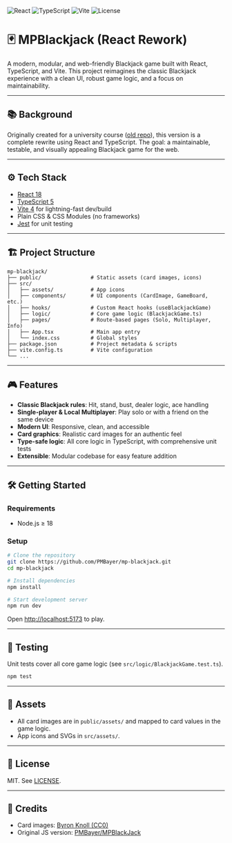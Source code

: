 ![React](https://img.shields.io/badge/react-18.2.0-blue?logo=react&logoColor=61DAFB) ![TypeScript](https://img.shields.io/badge/typescript-5.0-blue?logo=typescript&logoColor=3178C6) ![Vite](https://img.shields.io/badge/vite-4.4.9-brightgreen?logo=vite) ![License](https://img.shields.io/badge/license-MIT-green)

# 🃏 MPBlackjack (React Rework)

A modern, modular, and web-friendly Blackjack game built with React, TypeScript, and Vite. This project reimagines the classic Blackjack experience with a clean UI, robust game logic, and a focus on maintainability.

---

## 📚 Background

Originally created for a university course ([old repo](https://github.com/PMBayer/MPBlackJack)), this version is a complete rewrite using React and TypeScript. The goal: a maintainable, testable, and visually appealing Blackjack game for the web.

---

## ⚙️ Tech Stack

- [React 18](https://reactjs.org/)
- [TypeScript 5](https://www.typescriptlang.org/)
- [Vite 4](https://vitejs.dev/) for lightning-fast dev/build
- Plain CSS & CSS Modules (no frameworks)
- [Jest](https://jestjs.io/) for unit testing

---

## 🏗️ Project Structure

```
mp-blackjack/
├── public/                # Static assets (card images, icons)
├── src/
│   ├── assets/            # App icons
│   ├── components/        # UI components (CardImage, GameBoard, etc.)
│   ├── hooks/             # Custom React hooks (useBlackjackGame)
│   ├── logic/             # Core game logic (BlackjackGame.ts)
│   ├── pages/             # Route-based pages (Solo, Multiplayer, Info)
│   ├── App.tsx            # Main app entry
│   └── index.css          # Global styles
├── package.json           # Project metadata & scripts
├── vite.config.ts         # Vite configuration
└── ...
```

---

## 🎮 Features

- **Classic Blackjack rules**: Hit, stand, bust, dealer logic, ace handling
- **Single-player & Local Multiplayer**: Play solo or with a friend on the same device
- **Modern UI**: Responsive, clean, and accessible
- **Card graphics**: Realistic card images for an authentic feel
- **Type-safe logic**: All core logic in TypeScript, with comprehensive unit tests
- **Extensible**: Modular codebase for easy feature addition

---

## 🛠️ Getting Started

### Requirements
- Node.js ≥ 18

### Setup

```bash
# Clone the repository
git clone https://github.com/PMBayer/mp-blackjack.git
cd mp-blackjack

# Install dependencies
npm install

# Start development server
npm run dev
```

Open [http://localhost:5173](http://localhost:5173) to play.

---

## 🧪 Testing

Unit tests cover all core game logic (see `src/logic/BlackjackGame.test.ts`).

```bash
npm test
```

---

## 📁 Assets

- All card images are in `public/assets/` and mapped to card values in the game logic.
- App icons and SVGs in `src/assets/`.

---

## 📄 License

MIT. See [LICENSE](LICENSE).

---

## 🙏 Credits

- Card images: [Byron Knoll (CC0)](https://code.google.com/archive/p/vector-playing-cards/)
- Original JS version: [PMBayer/MPBlackJack](https://github.com/PMBayer/MPBlackJack)
